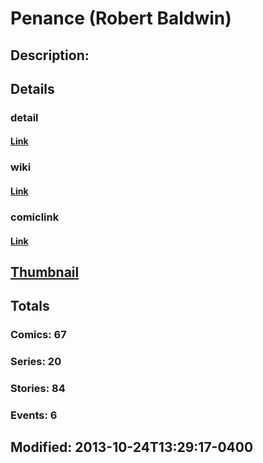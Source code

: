# Penance (Robert Baldwin)
## Description: 
## Details
### detail
#### [Link](http://marvel.com/comics/characters/1009493/penance_robert_baldwin?utm_campaign=apiRef&utm_source=225578a89fc76f3d20fbffda5d17a88d)
### wiki
#### [Link](http://marvel.com/universe/Penance_(Robert_Baldwin)?utm_campaign=apiRef&utm_source=225578a89fc76f3d20fbffda5d17a88d)
### comiclink
#### [Link](http://marvel.com/comics/characters/1009493/penance_robert_baldwin?utm_campaign=apiRef&utm_source=225578a89fc76f3d20fbffda5d17a88d)
## [Thumbnail](http://i.annihil.us/u/prod/marvel/i/mg/6/90/52695808ada2e.jpg)
## Totals
### Comics: 67
### Series: 20
### Stories: 84
### Events: 6
## Modified: 2013-10-24T13:29:17-0400